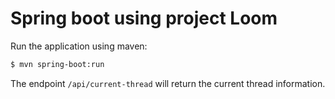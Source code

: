 # Spring boot using project Loom

Run the application using maven:

```bash
$ mvn spring-boot:run
```

The endpoint `/api/current-thread` will return the current thread information.